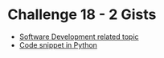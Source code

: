 # Challenge 18 - 2 Gists

- [Software Development related topic](https://gist.github.com/DaltonDeven/a3f5e73d15498cea7aa2590386cd580e)
- [Code snippet in Python](https://gist.github.com/DaltonDeven/7913d138c8f78614c1a1031cbeb2f23c)